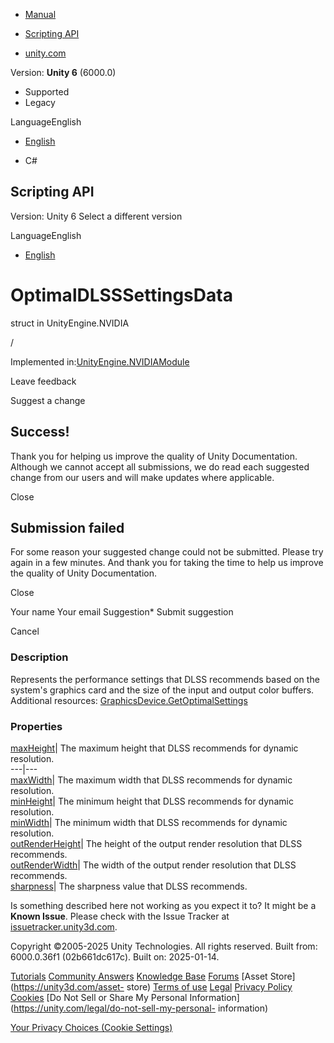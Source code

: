 [ ]()

  * [Manual](../Manual/index.html)
  * [Scripting API](../ScriptReference/index.html)

  * [unity.com](https://unity.com/)

Version: **Unity 6** (6000.0)

  * Supported
  * Legacy

LanguageEnglish

  * [English]()

  * C#

[ ](https://docs.unity3d.com)

## Scripting API

Version: Unity 6 Select a different version

LanguageEnglish

  * [English]()

# OptimalDLSSSettingsData

struct in UnityEngine.NVIDIA

/

Implemented in:[UnityEngine.NVIDIAModule](UnityEngine.NVIDIAModule.html)

Leave feedback

Suggest a change

## Success!

Thank you for helping us improve the quality of Unity Documentation. Although
we cannot accept all submissions, we do read each suggested change from our
users and will make updates where applicable.

Close

## Submission failed

For some reason your suggested change could not be submitted. Please <a>try
again</a> in a few minutes. And thank you for taking the time to help us
improve the quality of Unity Documentation.

Close

Your name Your email Suggestion* Submit suggestion

Cancel

[ ]()

### Description

Represents the performance settings that DLSS recommends based on the system's
graphics card and the size of the input and output color buffers. Additional
resources:
[GraphicsDevice.GetOptimalSettings](NVIDIA.GraphicsDevice.GetOptimalSettings.html)

### Properties

[maxHeight](NVIDIA.OptimalDLSSSettingsData-maxHeight.html)| The maximum height
that DLSS recommends for dynamic resolution.  
---|---  
[maxWidth](NVIDIA.OptimalDLSSSettingsData-maxWidth.html)| The maximum width
that DLSS recommends for dynamic resolution.  
[minHeight](NVIDIA.OptimalDLSSSettingsData-minHeight.html)| The minimum height
that DLSS recommends for dynamic resolution.  
[minWidth](NVIDIA.OptimalDLSSSettingsData-minWidth.html)| The minimum width
that DLSS recommends for dynamic resolution.  
[outRenderHeight](NVIDIA.OptimalDLSSSettingsData-outRenderHeight.html)| The
height of the output render resolution that DLSS recommends.  
[outRenderWidth](NVIDIA.OptimalDLSSSettingsData-outRenderWidth.html)| The
width of the output render resolution that DLSS recommends.  
[sharpness](NVIDIA.OptimalDLSSSettingsData-sharpness.html)| The sharpness
value that DLSS recommends.  
  
Is something described here not working as you expect it to? It might be a
**Known Issue**. Please check with the Issue Tracker at
[issuetracker.unity3d.com](https://issuetracker.unity3d.com).

Copyright ©2005-2025 Unity Technologies. All rights reserved. Built from:
6000.0.36f1 (02b661dc617c). Built on: 2025-01-14.

[Tutorials](https://unity3d.com/learn) [Community
Answers](https://answers.unity3d.com) [Knowledge
Base](https://support.unity3d.com/hc/en-us)
[Forums](https://forum.unity3d.com) [Asset Store](https://unity3d.com/asset-
store) [Terms of use](https://docs.unity3d.com/Manual/TermsOfUse.html)
[Legal](https://unity.com/legal) [Privacy
Policy](https://unity.com/legal/privacy-policy)
[Cookies](https://unity.com/legal/cookie-policy) [Do Not Sell or Share My
Personal Information](https://unity.com/legal/do-not-sell-my-personal-
information)

[Your Privacy Choices (Cookie Settings)](javascript:void\(0\);)

